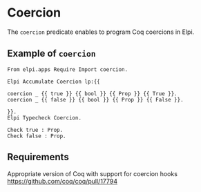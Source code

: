 # Coercion

The `coercion` predicate enables to program Coq coercions in Elpi.

## Example of `coercion`

```coq
From elpi.apps Require Import coercion.

Elpi Accumulate Coercion lp:{{

coercion _ {{ true }} {{ bool }} {{ Prop }} {{ True }}.
coercion _ {{ false }} {{ bool }} {{ Prop }} {{ False }}.

}}.
Elpi Typecheck Coercion.

Check true : Prop.
Check false : Prop.
```

## Requirements

Appropriate version of Coq with support for coercion hooks
https://github.com/coq/coq/pull/17794

